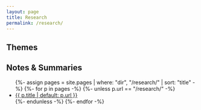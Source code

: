 ```yaml
---
layout: page
title: Research
permalink: /research/
---
```


## Themes
<!-- e.g., DEAs in extreme environments, materials discovery, etc. -->

## Notes & Summaries
<ul>
{%- assign pages = site.pages | where: "dir", "/research/" | sort: "title" -%}
{%- for p in pages -%}
  {%- unless p.url == "/research/" -%}
  <li><a href="{{ p.url | relative_url }}">{{ p.title | default: p.url }}</a></li>
  {%- endunless -%}
{%- endfor -%}
</ul>
